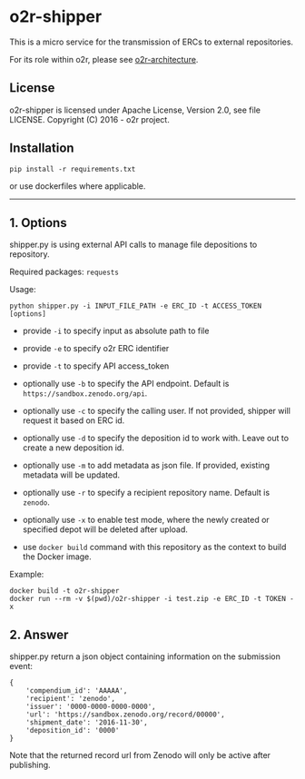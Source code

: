
# o2r-shipper

This is a micro service for the transmission of ERCs to external repositories.

For its role within o2r, please see [o2r-architecture](https://github.com/o2r-project/architecture).

## License

o2r-shipper is licensed under Apache License, Version 2.0, see file LICENSE. Copyright (C) 2016 - o2r project.


## Installation

    pip install -r requirements.txt

or use dockerfiles where applicable.

---

## 1. Options


shipper.py is using external API calls to manage file depositions to repository.

Required packages: ```requests```

Usage:

    python shipper.py -i INPUT_FILE_PATH -e ERC_ID -t ACCESS_TOKEN [options]


+ provide ```-i``` to specify input as absolute path to file
+ provide ```-e``` to specify o2r ERC identifier
+ provide ```-t``` to specify API access_token
+ optionally use ```-b``` to specify the API endpoint. Default is `https://sandbox.zenodo.org/api`.
+ optionally use ```-c``` to specify the calling user. If not provided, shipper will request it based on ERC id.
+ optionally use ```-d``` to specify the deposition id to work with. Leave out to create a new deposition id.
+ optionally use ```-m``` to add metadata as json file. If provided, existing metadata will be updated.
+ optionally use ```-r``` to specify a recipient repository name. Default is `zenodo`.
+ optionally use ```-x``` to enable test mode, where the newly created or specified depot will be deleted after upload.

+ use ```docker build``` command with this repository as the context to build the Docker image.

Example:

    docker build -t o2r-shipper 
    docker run --rm -v $(pwd)/o2r-shipper -i test.zip -e ERC_ID -t TOKEN -x

## 2. Answer

shipper.py return a json object containing information on the submission event:

    {
    	'compendium_id': 'AAAAA', 
    	'recipient': 'zenodo', 
    	'issuer': '0000-0000-0000-0000', 
    	'url': 'https://sandbox.zenodo.org/record/00000', 
    	'shipment_date': '2016-11-30', 
    	'deposition_id': '0000'
    }


Note that the returned record url from Zenodo will only be active after publishing.